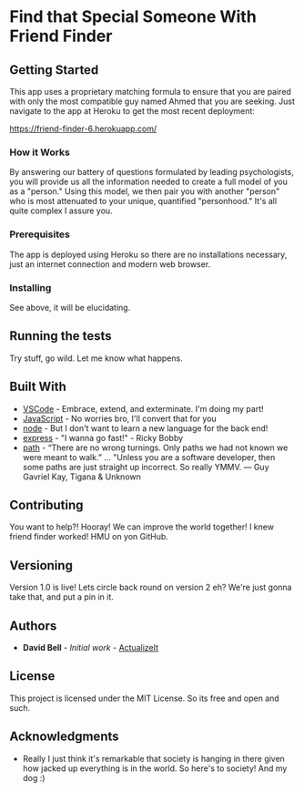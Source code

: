 # Find that Special Someone With Friend Finder

## Getting Started

This app uses a proprietary matching formula to ensure that you are paired with only the most compatible guy named Ahmed that you are seeking. Just navigate to the app at Heroku to get the most recent deployment:

https://friend-finder-6.herokuapp.com/

### How it Works

By answering our battery of questions formulated by leading psychologists, you will provide us all the information needed to create a full model of you as a "person." Using this model, we then pair you with another "person" who is most attenuated to your unique, quantified "personhood." It's all quite complex I assure you.

### Prerequisites

The app is deployed using Heroku so there are no installations necessary, just an internet connection and modern web browser.

### Installing

See above, it will be elucidating.

## Running the tests

Try stuff, go wild. Let me know what happens.

## Built With

* [VSCode](https://code.visualstudio.com/) - Embrace, extend, and exterminate. I'm doing my part!
* [JavaScript](https://www.javascript.com/) - No worries bro, I'll convert that for you
* [node](https://nodejs.org/en/) - But I don't want to learn a new language for the back end!
* [express](https://www.npmjs.com/package/express) - "I wanna go fast!" - Ricky Bobby
* [path](https://www.npmjs.com/package/path) - “There are no wrong turnings. Only paths we had not known we were meant to walk.” ... "Unless you are a software developer, then some paths are just straight up incorrect. So really YMMV. ― Guy Gavriel Kay, Tigana & Unknown

## Contributing

You want to help?! Hooray! We can improve the world together! I knew friend finder worked! HMU on yon GitHub.

## Versioning

Version 1.0 is live! Lets circle back round on version 2 eh? We're just gonna take that, and put a pin in it.

## Authors

* **David Bell** - *Initial work* - [ActualizeIt](https://github.com/actualizeit)

## License

This project is licensed under the MIT License. So its free and open and such.

## Acknowledgments

* Really I just think it's remarkable that society is hanging in there given how jacked up everything is in the world. So here's to society! And my dog :)
